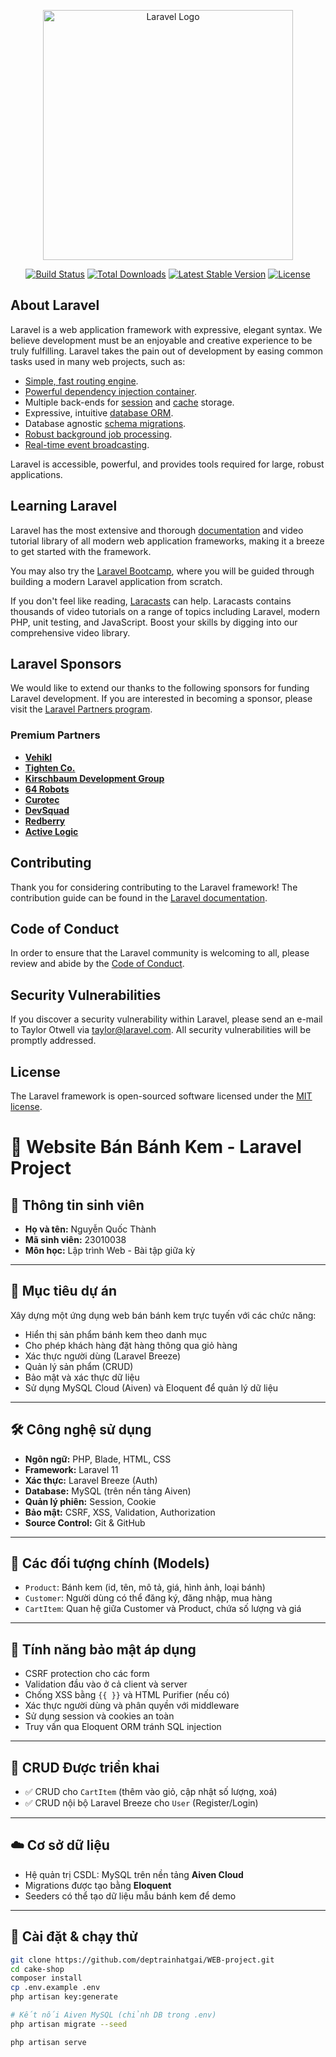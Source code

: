 <p align="center"><a href="https://laravel.com" target="_blank"><img src="https://raw.githubusercontent.com/laravel/art/master/logo-lockup/5%20SVG/2%20CMYK/1%20Full%20Color/laravel-logolockup-cmyk-red.svg" width="400" alt="Laravel Logo"></a></p>

<p align="center">
<a href="https://github.com/laravel/framework/actions"><img src="https://github.com/laravel/framework/workflows/tests/badge.svg" alt="Build Status"></a>
<a href="https://packagist.org/packages/laravel/framework"><img src="https://img.shields.io/packagist/dt/laravel/framework" alt="Total Downloads"></a>
<a href="https://packagist.org/packages/laravel/framework"><img src="https://img.shields.io/packagist/v/laravel/framework" alt="Latest Stable Version"></a>
<a href="https://packagist.org/packages/laravel/framework"><img src="https://img.shields.io/packagist/l/laravel/framework" alt="License"></a>
</p>

## About Laravel

Laravel is a web application framework with expressive, elegant syntax. We believe development must be an enjoyable and creative experience to be truly fulfilling. Laravel takes the pain out of development by easing common tasks used in many web projects, such as:

- [Simple, fast routing engine](https://laravel.com/docs/routing).
- [Powerful dependency injection container](https://laravel.com/docs/container).
- Multiple back-ends for [session](https://laravel.com/docs/session) and [cache](https://laravel.com/docs/cache) storage.
- Expressive, intuitive [database ORM](https://laravel.com/docs/eloquent).
- Database agnostic [schema migrations](https://laravel.com/docs/migrations).
- [Robust background job processing](https://laravel.com/docs/queues).
- [Real-time event broadcasting](https://laravel.com/docs/broadcasting).

Laravel is accessible, powerful, and provides tools required for large, robust applications.

## Learning Laravel

Laravel has the most extensive and thorough [documentation](https://laravel.com/docs) and video tutorial library of all modern web application frameworks, making it a breeze to get started with the framework.

You may also try the [Laravel Bootcamp](https://bootcamp.laravel.com), where you will be guided through building a modern Laravel application from scratch.

If you don't feel like reading, [Laracasts](https://laracasts.com) can help. Laracasts contains thousands of video tutorials on a range of topics including Laravel, modern PHP, unit testing, and JavaScript. Boost your skills by digging into our comprehensive video library.

## Laravel Sponsors

We would like to extend our thanks to the following sponsors for funding Laravel development. If you are interested in becoming a sponsor, please visit the [Laravel Partners program](https://partners.laravel.com).

### Premium Partners

- **[Vehikl](https://vehikl.com)**
- **[Tighten Co.](https://tighten.co)**
- **[Kirschbaum Development Group](https://kirschbaumdevelopment.com)**
- **[64 Robots](https://64robots.com)**
- **[Curotec](https://www.curotec.com/services/technologies/laravel)**
- **[DevSquad](https://devsquad.com/hire-laravel-developers)**
- **[Redberry](https://redberry.international/laravel-development)**
- **[Active Logic](https://activelogic.com)**

## Contributing

Thank you for considering contributing to the Laravel framework! The contribution guide can be found in the [Laravel documentation](https://laravel.com/docs/contributions).

## Code of Conduct

In order to ensure that the Laravel community is welcoming to all, please review and abide by the [Code of Conduct](https://laravel.com/docs/contributions#code-of-conduct).

## Security Vulnerabilities

If you discover a security vulnerability within Laravel, please send an e-mail to Taylor Otwell via [taylor@laravel.com](mailto:taylor@laravel.com). All security vulnerabilities will be promptly addressed.

## License

The Laravel framework is open-sourced software licensed under the [MIT license](https://opensource.org/licenses/MIT).



# 🎂 Website Bán Bánh Kem - Laravel Project

## 👤 Thông tin sinh viên

- **Họ và tên:** Nguyễn Quốc Thành 
- **Mã sinh viên:** 23010038 
- **Môn học:** Lập trình Web - Bài tập giữa kỳ

---

## 📌 Mục tiêu dự án

Xây dựng một ứng dụng web bán bánh kem trực tuyến với các chức năng:
- Hiển thị sản phẩm bánh kem theo danh mục
- Cho phép khách hàng đặt hàng thông qua giỏ hàng
- Xác thực người dùng (Laravel Breeze)
- Quản lý sản phẩm (CRUD)
- Bảo mật và xác thực dữ liệu
- Sử dụng MySQL Cloud (Aiven) và Eloquent để quản lý dữ liệu

---

## 🛠️ Công nghệ sử dụng

- **Ngôn ngữ:** PHP, Blade, HTML, CSS
- **Framework:** Laravel 11
- **Xác thực:** Laravel Breeze (Auth)
- **Database:** MySQL (trên nền tảng Aiven)
- **Quản lý phiên:** Session, Cookie
- **Bảo mật:** CSRF, XSS, Validation, Authorization
- **Source Control:** Git & GitHub

---

## 🧱 Các đối tượng chính (Models)

- `Product`: Bánh kem (id, tên, mô tả, giá, hình ảnh, loại bánh)
- `Customer`: Người dùng có thể đăng ký, đăng nhập, mua hàng
- `CartItem`: Quan hệ giữa Customer và Product, chứa số lượng và giá

---

## 🔐 Tính năng bảo mật áp dụng

- CSRF protection cho các form
- Validation đầu vào ở cả client và server
- Chống XSS bằng `{{ }}` và HTML Purifier (nếu có)
- Xác thực người dùng và phân quyền với middleware
- Sử dụng session và cookies an toàn
- Truy vấn qua Eloquent ORM tránh SQL injection

---

## 🔄 CRUD Được triển khai

- ✅ CRUD cho `CartItem` (thêm vào giỏ, cập nhật số lượng, xoá)
- ✅ CRUD nội bộ Laravel Breeze cho `User` (Register/Login)

---

## ☁️ Cơ sở dữ liệu

- Hệ quản trị CSDL: MySQL trên nền tảng **Aiven Cloud**
- Migrations được tạo bằng **Eloquent**
- Seeders có thể tạo dữ liệu mẫu bánh kem để demo

---

## 🚀 Cài đặt & chạy thử

```bash
git clone https://github.com/deptrainhatgai/WEB-project.git
cd cake-shop
composer install
cp .env.example .env
php artisan key:generate

# Kết nối Aiven MySQL (chỉnh DB trong .env)
php artisan migrate --seed

php artisan serve

